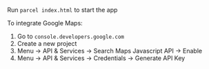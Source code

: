 Run `parcel index.html` to start the app

To integrate Google Maps:

1. Go to `console.developers.google.com`
2. Create a new project
3. Menu -> API & Services -> Search Maps Javascript API -> Enable
4. Menu -> API & Services -> Credentials -> Generate API Key
